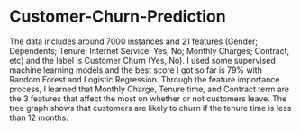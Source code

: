 # Customer-Churn-Prediction
The data includes around 7000 instances and 21 features (Gender; Dependents; Tenure; Internet Service: Yes, No; Monthly Charges; Contract, etc) and the label is Customer Churn (Yes, No). 
I used some supervised machine learning models and the best score I got so far is 79% with Random Forest and Logistic Regression. 
Through the feature importance process, I learned that Monthly Charge, Tenure time, and Contract term are the 3 features that affect the most on whether or not customers leave. The tree graph shows that customers are likely to churn if the tenure time is less than 12 months.
